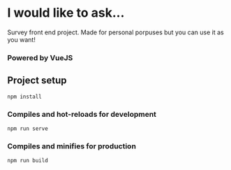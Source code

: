 # I would like to ask...

Survey front end project. Made for personal porpuses but you can use it as you want!

### Powered by VueJS

## Project setup
```
npm install
```

### Compiles and hot-reloads for development
```
npm run serve
```

### Compiles and minifies for production
```
npm run build
```
